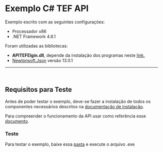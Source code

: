 # Exemplo C# TEF API #

Exemplo escrito com as seguintes configurações: 
- Processador x86
- .NET Framework 4.6.1

Foram utilizadas as bibliotecas:
- **APITEFElgin.dll**, depende da instalação dos programas neste [link.](https://github.com/ElginDeveloperCommunity/TEF-Elgin/tree/master/Instaladores)
- [Newtonsoft.Json](https://www.newtonsoft.com/json) versão 13.0.1

<hr><br>

## Requisitos para Teste ##
Antes de poder testar o exemplo, deve-se fazer a instalação de todos os componentes necessários descritos na [documentação de instalação](https://github.com/ElginDeveloperCommunity/TEF-Elgin/blob/master/Documenta%C3%A7%C3%A3o/MANUAL%20DE%20INSTALA%C3%87%C3%83O%20TEF%20ELGIN.pdf).

Para compreender o funcionamento da API usar como referência esse [documento](https://github.com/ElginDeveloperCommunity/TEF-Elgin/blob/master/Documenta%C3%A7%C3%A3o/API%20TEF%20ELGIN-1.02.pdf).

### Teste ###
Para testar o exemplo, baixe essa [pasta](https://github.com/ElginDeveloperCommunity/TEF-Elgin/tree/master/Exemplos%20TEF%20API%20-%20Ativo/C%23/TEFAPI/TEFAPI/bin/x86/Debug) e execute o arquivo .exe